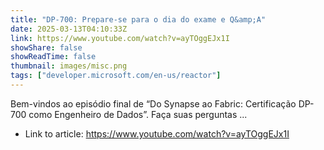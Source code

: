 ```yaml
---
title: "DP-700: Prepare-se para o dia do exame e Q&amp;A"
date: 2025-03-13T04:10:33Z
link: https://www.youtube.com/watch?v=ayTOggEJx1I
showShare: false
showReadTime: false
thumbnail: images/misc.png
tags: ["developer.microsoft.com/en-us/reactor"]
---
```

Bem-vindos ao episódio final de “Do Synapse ao Fabric: Certificação DP-700 como Engenheiro de Dados”. Faça suas perguntas ...

- Link to article: https://www.youtube.com/watch?v=ayTOggEJx1I